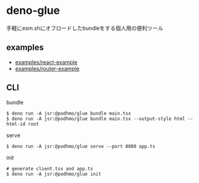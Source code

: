 # deno-glue

手軽にesm.shにオフロードしたbundleをする個人用の便利ツール

## examples

- [examples/react-example](https://github.com/podhmo/deno-glue/tree/main/examples/react-example)
- [examples/router-example](https://github.com/podhmo/deno-glue/tree/main/examples/router-example)

## CLI

bundle

```console
$ deno run -A jsr:@podhmo/glue bundle main.tsx
$ deno run -A jsr:@podhmo/glue bundle main.tsx --output-style html --html-id root
```

serve

```console
$ deno run -A jsr:@podhmo/glue serve --port 8080 app.ts
```

init

```console
# generate client.tsx and app.ts
$ deno run -A jsr:@podhmo/glue init
```
